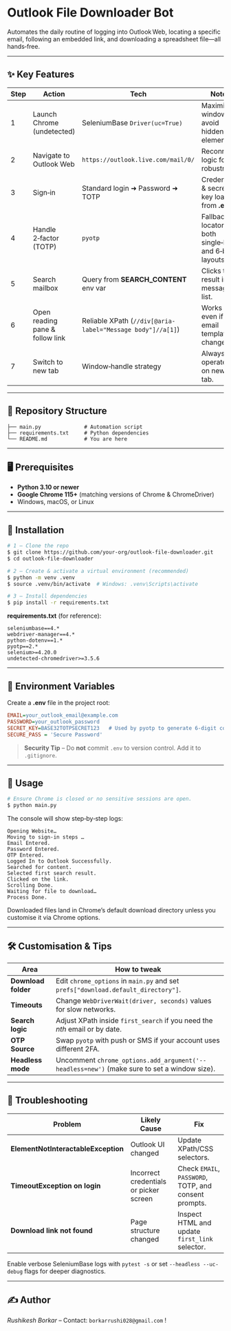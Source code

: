 # Outlook File Downloader Bot

Automates the daily routine of logging into Outlook Web, locating a specific email, following an embedded link, and downloading a spreadsheet file—all hands‑free.

---

## ✨ Key Features

| Step | Action                          | Tech                                                       | Notes                                                    |
| ---- | ------------------------------- | ---------------------------------------------------------- | -------------------------------------------------------- |
| 1    | Launch Chrome (undetected)      | SeleniumBase `Driver(uc=True)`                             | Maximised window to avoid hidden elements.               |
| 2    | Navigate to Outlook Web         | `https://outlook.live.com/mail/0/`                         | Reconnect logic for robustness.                          |
| 3    | Sign‑in                         | Standard login ➜ Password ➜ TOTP                           | Credentials & secret key loaded from **.env**.           |
| 4    | Handle 2‑factor (TOTP)          | `pyotp`                                                    | Fallback locators for both single‑box and 6‑box layouts. |
| 5    | Search mailbox                  | Query from **SEARCH\_CONTENT** env var                     | Clicks top result in message list.                       |
| 6    | Open reading pane & follow link | Reliable XPath (`//div[@aria-label="Message body"]//a[1]`) | Works even if email template changes.                    |
| 7    | Switch to new tab               | Window‑handle strategy                                     | Always operates on newest tab.                           |                                |

---

## 📂 Repository Structure

```
├── main.py              # Automation script
├── requirements.txt     # Python dependencies
└── README.md            # You are here
```

---

## 🖥️ Prerequisites

* **Python 3.10 or newer**
* **Google Chrome 115+** (matching versions of Chrome & ChromeDriver)
* Windows, macOS, or Linux

---

## 🔧 Installation

```bash
# 1 – Clone the repo
$ git clone https://github.com/your‑org/outlook‑file‑downloader.git
$ cd outlook‑file‑downloader

# 2 – Create & activate a virtual environment (recommended)
$ python -m venv .venv
$ source .venv/bin/activate  # Windows: .venv\Scripts\activate

# 3 – Install dependencies
$ pip install -r requirements.txt
```

**requirements.txt** (for reference):

```
seleniumbase==4.*
webdriver-manager==4.*
python-dotenv==1.*
pyotp==2.*
selenium>=4.20.0
undetected-chromedriver>=3.5.6
```

---

## 🔑 Environment Variables

Create a **.env** file in the project root:

```ini
EMAIL=your_outlook_email@example.com
PASSWORD=your_outlook_password
SECRET_KEY=BASE32TOTPSECRET123   # Used by pyotp to generate 6‑digit codes
SECURE_PASS = 'Secure Password'
```

> **Security Tip** – Do **not** commit `.env` to version control. Add it to `.gitignore`.

---

## 🚀 Usage

```bash
# Ensure Chrome is closed or no sensitive sessions are open.
$ python main.py
```

The console will show step‑by‑step logs:

```
Opening Website…
Moving to sign‑in steps …
Email Entered.
Password Entered.
OTP Entered.
Logged In to Outlook Successfully.
Searched for content.
Selected first search result.
Clicked on the link.
Scrolling Done.
Waiting for file to download…
Process Done.
```

Downloaded files land in Chrome’s default download directory unless you customise it via Chrome options.

---

## 🛠️ Customisation & Tips

| Area                | How to tweak                                                                                |
| ------------------- | ------------------------------------------------------------------------------------------- |
| **Download folder** | Edit `chrome_options` in `main.py` and set `prefs["download.default_directory"]`.           |
| **Timeouts**        | Change `WebDriverWait(driver, seconds)` values for slow networks.                           |
| **Search logic**    | Adjust XPath inside `first_search` if you need the *nth* email or by date.                  |
| **OTP Source**      | Swap `pyotp` with push or SMS if your account uses different 2FA.                           |
| **Headless mode**   | Uncomment `chrome_options.add_argument('--headless=new')` (make sure to set a window size). |

---

## 🐞 Troubleshooting

| Problem                             | Likely Cause                           | Fix                                                   |
| ----------------------------------- | -------------------------------------- | ----------------------------------------------------- |
| **ElementNotInteractableException** | Outlook UI changed                     | Update XPath/CSS selectors.                           |
| **TimeoutException on login**       | Incorrect credentials or picker screen | Check `EMAIL`, `PASSWORD`, TOTP, and consent prompts. |
| **Download link not found**         | Page structure changed                 | Inspect HTML and update `first_link` selector.        |

Enable verbose SeleniumBase logs with `pytest -s` or set `--headless --uc-debug` flags for deeper diagnostics.


---

## ✍️ Author

*Rushikesh Borkar* – Contact: `borkarrushi028@gmail.com` !
